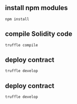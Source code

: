 ## install npm modules
```shell
npm install
```

## compile Solidity code
```shell
truffle compile
```

## deploy contract
```shell
truffle develop
```

## deploy contract
```shell
truffle develop
```


